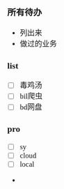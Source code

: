 <span  style="font-family: Simsun,serif; font-size: 17px; ">

### 所有待办

- 列出来
- 做过的业务

### list

- [ ] 毒鸡汤
- [ ] bil爬虫
- [ ] bd网盘

### pro

- [ ] sy
- [ ] cloud
- [ ] local
- 

</span>